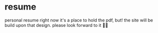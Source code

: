 # resume
personal resume
right now it's a place to hold the pdf, but!
the site will be build upon that design.
please look forward to it 🙇‍♂️

